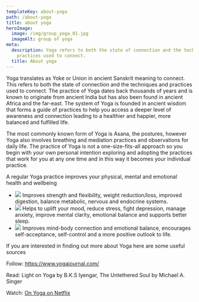 ```yaml
---
templateKey: about-yoga
path: /about-yoga
title: about yoga
heroImage:
  image: /img/group_yoga_01.jpg
  imageAlt: group of yoga
meta:
  description: Yoga refers to both the state of connection and the techniques and
    practices used to connect.
  title: About yoga
---
```

Yoga translates as Yoke or Union in ancient Sanskrit meaning to connect. This refers to both the state of connection and the techniques and practices used to connect. The practice of Yoga dates back thousands of years and is known to originate from ancient India but has also been found in ancient Africa and the far-east. The system of Yoga is founded in ancient wisdom that forms a guide of practices to help you access a deeper level of awareness and connection leading to a healthier and happier, more balanced and fulfilled life. 

The most commonly known form of Yoga is Asana, the postures, however Yoga also involves breathing and mediation practices and observations for daily life. The practice of Yoga is not a one-size-fits-all approach so you begin with your own personal intention exploring and adopting the practices that work for you at any one time and in this way it becomes your individual practice.

A regular Yoga practice improves your physical, mental and emotional health and wellbeing

* ![](/img/abdomen-active-activity-396133.jpg)
  Improves strength and flexibility, weight reduction/loss, improved digestion, balance metabolic, nervous and endocrine systems.
* ![](/img/AdobeStock_95680960.jpg)
  Helps to uplift your mood, reduce stress, fight depression, manage anxiety, improve mental clarity, emotional balance and supports better sleep.
* ![](/img/alone-balance-beautiful-1574647.jpg)
  Improves mind-body connection and emotional balance, encourages self-acceptance, self-control and a more positive outlook to life.

If you are interested in finding out more about Yoga here are some useful sources

Follow:  [https://www.yogajournal.com/ 
](https://www.yogajournal.com/)

Read:  Light on Yoga by B.K.S Iyengar, The Untethered Soul by Michael A. Singer

Watch:  [On Yoga on Netflix](https://www.netflix.com/title/80187188)